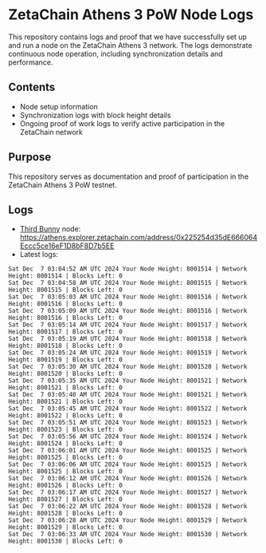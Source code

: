 # ZetaChain Athens 3 PoW Node Logs
This repository contains logs and proof that we have successfully set up and run a node on the ZetaChain Athens 3 network. The logs demonstrate continuous node operation, including synchronization details and performance.

## Contents
- Node setup information
- Synchronization logs with block height details
- Ongoing proof of work logs to verify active participation in the ZetaChain network

## Purpose
This repository serves as documentation and proof of participation in the ZetaChain Athens 3 PoW testnet.

## Logs

- [Third Bunny](https://thirdbunny.xyz/) node: https://athens.explorer.zetachain.com/address/0x225254d35dE666064Eccc5ce16eF1D8bF8D7b5EE
- Latest logs:
```
Sat Dec  7 03:04:52 AM UTC 2024 Your Node Height: 8001514 | Network Height: 8001514 | Blocks Left: 0
Sat Dec  7 03:04:58 AM UTC 2024 Your Node Height: 8001515 | Network Height: 8001515 | Blocks Left: 0
Sat Dec  7 03:05:03 AM UTC 2024 Your Node Height: 8001516 | Network Height: 8001516 | Blocks Left: 0
Sat Dec  7 03:05:09 AM UTC 2024 Your Node Height: 8001516 | Network Height: 8001516 | Blocks Left: 0
Sat Dec  7 03:05:14 AM UTC 2024 Your Node Height: 8001517 | Network Height: 8001517 | Blocks Left: 0
Sat Dec  7 03:05:19 AM UTC 2024 Your Node Height: 8001518 | Network Height: 8001518 | Blocks Left: 0
Sat Dec  7 03:05:24 AM UTC 2024 Your Node Height: 8001519 | Network Height: 8001519 | Blocks Left: 0
Sat Dec  7 03:05:30 AM UTC 2024 Your Node Height: 8001520 | Network Height: 8001520 | Blocks Left: 0
Sat Dec  7 03:05:35 AM UTC 2024 Your Node Height: 8001521 | Network Height: 8001521 | Blocks Left: 0
Sat Dec  7 03:05:40 AM UTC 2024 Your Node Height: 8001521 | Network Height: 8001521 | Blocks Left: 0
Sat Dec  7 03:05:45 AM UTC 2024 Your Node Height: 8001522 | Network Height: 8001522 | Blocks Left: 0
Sat Dec  7 03:05:51 AM UTC 2024 Your Node Height: 8001523 | Network Height: 8001523 | Blocks Left: 0
Sat Dec  7 03:05:56 AM UTC 2024 Your Node Height: 8001524 | Network Height: 8001524 | Blocks Left: 0
Sat Dec  7 03:06:01 AM UTC 2024 Your Node Height: 8001525 | Network Height: 8001525 | Blocks Left: 0
Sat Dec  7 03:06:06 AM UTC 2024 Your Node Height: 8001525 | Network Height: 8001525 | Blocks Left: 0
Sat Dec  7 03:06:12 AM UTC 2024 Your Node Height: 8001526 | Network Height: 8001526 | Blocks Left: 0
Sat Dec  7 03:06:17 AM UTC 2024 Your Node Height: 8001527 | Network Height: 8001527 | Blocks Left: 0
Sat Dec  7 03:06:22 AM UTC 2024 Your Node Height: 8001528 | Network Height: 8001528 | Blocks Left: 0
Sat Dec  7 03:06:28 AM UTC 2024 Your Node Height: 8001529 | Network Height: 8001529 | Blocks Left: 0
Sat Dec  7 03:06:33 AM UTC 2024 Your Node Height: 8001530 | Network Height: 8001530 | Blocks Left: 0
```
